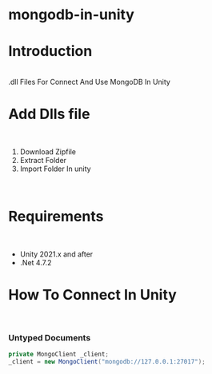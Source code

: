 # mongodb-in-unity
<h1>Introduction</h1>
<br/>
.dll Files For Connect And Use MongoDB In Unity
<br/>

<h1>Add Dlls file</h1>
<br/>

<ol>
  <li>Download Zipfile</li>
  <li>Extract Folder</li>
  <li>Import Folder In unity</li>
</ol>
<br/>

<h1>Requirements</h1>
<br/>
<ul>
  <li>Unity 2021.x and after</li>
  <li>.Net 4.7.2</li>
</ul>
  
  
<h1>How To Connect In Unity</h1>
<br/>

### Untyped Documents
```C#
private MongoClient _client;
_client = new MongoClient("mongodb://127.0.0.1:27017");
```

